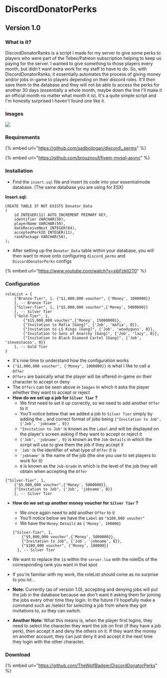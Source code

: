 # DiscordDonatorPerks

## Version 1.0

### What is it?

DiscordDonatorRanks is a script I made for my server to give some perks to players who were part of the Tebex/Patreon subscription helping to keep us paying for the server. I wanted to give something to those players every month, but didn't want extra work for my staff to have to do. So, with DiscordDonatorRanks, it essentially automates the process of giving money and/or jobs in-game to players depending on their discord roles. It'll then save them to the database and they will not be able to access the perks for another 30 days \(essentially a whole month, maybe down the line I'll make it an official month no matter what month it is\). It's a quite simple script and I'm honestly surprised I haven't found one like it.

### Images

![](https://i.gyazo.com/3c32592dc1dc38fce373f45f549e0547.gif)

### Requirements

{% embed url="https://github.com/sadboilogan/discord\_perms" %}

{% embed url="https://github.com/brouznouf/fivem-mysql-async" %}

### Installation

* Find the `insert.sql` file and insert its code into your essentialmode database. \(The same database you are using for ESX\)

**Insert.sql:**

```text
CREATE TABLE IF NOT EXISTS Donator_Data 
(
	id INTEGER(11) AUTO_INCREMENT PRIMARY KEY,
	identifier VARCHAR(50),
	playerName VARCHAR(50),
	dateReceiveNext INTEGER(64),
	acceptedPerkID INTEGER(11),
	rankPackage VARCHAR(50),
);
```

* After setting up the `Donator_Data` table within your database, you will then want to move onto configuring `discord_perms` and `DiscordDonatorPerks` configs

{% embed url="https://www.youtube.com/watch?v=sjbFzkII2T0" %}

### Configuration

```text
roleList = {
	{"Bronze-Tier", 1, {"$1,000,000 voucher", {'Money', 1000000}} 
	}, -- Bronze Tier 
	{"Silver-Tier", 1, {"$5,000,000 voucher",{'Money', 5000000}} 
	}, -- Silver Tier 
	{"Gold-Tier", 1, 
		{"$15,000,000 voucher",{'Money', 15000000}}, 
		{"Invitation to Mafia [Gang]", {'Job', 'mafia', 0}},
		{"Invitation to LS Kings [Gang]", {'Job', 'woodyguns', 0}},
		{"Invitation to Sons of Anarchy [Gang]", {'Job', 'lazy', 0}},
		{"Invitation to Black Diamond Cartel [Gang]", {'Job', 'stevestacos', 0}}
	}, -- Gold Tier 
}
```

* It's now time to understand how the configuration works
* `{"$1,000,000 voucher", {'Money', 1000000}}` is what I like to call a `Offer` 
* `Offers` are basically what the player will be offered in-game on their character to accept or deny
* The `Offers` can be seen above in `Images` in which it asks the player whether they want to accept or reject
* **How do we set up a job for `Silver Tier` ?**
  * We first need to set it up correctly, so we need to add another `Offer` to it
  * You'll notice below that we added a job to `Silver Tier` simply by adding the `,` and correct format of jobs being `{"Invitation to Job", {'Job', 'jobname', 0}}` 
  * `"Invitation to Job"` is known as the `Label` and will be displayed on the player's screen asking if they want to accept or reject it 
  * `{'Job', 'jobname', 0}` is known as the `Job-Details` in which the script will use to give them the job if they accept it
  * `'Job'` is the identifier of what type of `Offer` it is
  * `'jobname'` is the name of the job \(the one you use to set players to work for it\)
  * `0` is known as the `Job-Grade` in which is the level of the job they will obtain when accepting the `Offer` 

```text
{"Silver-Tier", 1, 
    {"$5,000,000 voucher",{'Money', 5000000}},
    {"Invitation to Job", {'Job', 'jobname', 0}}
	}, -- Silver Tier 
```

* **How do we set up another money voucher for `Silver Tier` ?**

  * We once again need to add another `Offer` to it
  * You'll notice below we have the `Label` as `"$100,000 voucher"`
  * We have the `Money-Details` as `{'Money', 100000}`

  ```text
  {"Silver-Tier", 1, 
      {"$5,000,000 voucher",{'Money', 5000000}},
      {"Invitation to Job", {'Job', 'jobname', 0}},
      {"$100,000 voucher", {'Money', 100000}}
  	}, -- Silver Tier 
  ```

* We want to replace the `1`s within the `server.lua` with the roleIDs of the corresponding rank you want in that spot
* If you're familiar with my work, the roleList should come as no surprise to you lol...
* **Note:** Currently \(as of version 1.0\), accepting and denying jobs will put the job in the database because we don't want it asking them for joining the jobs every other time they login. In the future I'll hopefully make a command such as /select for selecting a job from where they got invitations to, so they can switch.
* **Another Note:** What this means is, when the player first logins, they need to select the character they want the job on first \(if they have a job perk\), then accept it and deny the others on it. If they want the money on another account, they can just deny it and accept it the next time they login with the other character.

### Download

{% embed url="https://github.com/TheWolfBadger/DiscordDonatorPerks" %}


